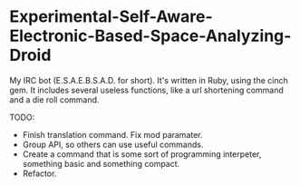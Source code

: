 Experimental-Self-Aware-Electronic-Based-Space-Analyzing-Droid
==============================================================

My IRC bot (E.S.A.E.B.S.A.D. for short). It's written in Ruby, using the cinch gem. It includes several useless functions, like a url shortening command and a die roll command. 

TODO:
* Finish translation command. Fix mod paramater.
* Group API, so others can use useful commands.
* Create a command that is some sort of programming interpeter, something basic and something compact.
* Refactor.
